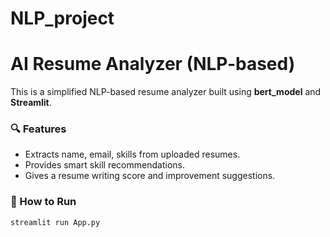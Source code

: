 # NLP_project
# AI Resume Analyzer (NLP-based)

This is a simplified NLP-based resume analyzer built using **bert_model** and **Streamlit**.

### 🔍 Features
- Extracts name, email, skills from uploaded resumes.
- Provides smart skill recommendations.
- Gives a resume writing score and improvement suggestions.

### 🚀 How to Run
```bash
streamlit run App.py

